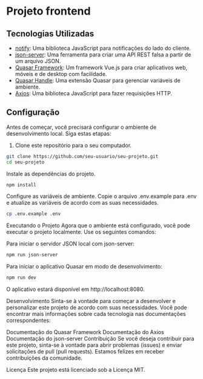 # Projeto frontend

## Tecnologias Utilizadas

- [notify](https://github.com/notifyjs/notifyjs): Uma biblioteca JavaScript para notificações do lado do cliente.
- [json-server](https://github.com/typicode/json-server): Uma ferramenta para criar uma API REST falsa a partir de um arquivo JSON.
- [Quasar Framework](https://quasar.dev/): Um framework Vue.js para criar aplicativos web, móveis e de desktop com facilidade.
- [Quasar Handle](https://github.com/quasarframework/app-extension-qenv): Uma extensão Quasar para gerenciar variáveis de ambiente.
- [Axios](https://axios-http.com/): Uma biblioteca JavaScript para fazer requisições HTTP.

## Configuração

Antes de começar, você precisará configurar o ambiente de desenvolvimento local. Siga estas etapas:

1. Clone este repositório para o seu computador.

```bash
git clone https://github.com/seu-usuario/seu-projeto.git
cd seu-projeto
```
Instale as dependências do projeto.
```bash
npm install
```
Configure as variáveis de ambiente. Copie o arquivo .env.example para .env e atualize as variáveis de acordo com as suas necessidades.
```bash
cp .env.example .env
```
Executando o Projeto
Agora que o ambiente está configurado, você pode executar o projeto localmente. Use os seguintes comandos:

Para iniciar o servidor JSON local com json-server:
```bash
npm run json-server
```
Para iniciar o aplicativo Quasar em modo de desenvolvimento:
```bash
npm run dev
```
O aplicativo estará disponível em http://localhost:8080.

Desenvolvimento
Sinta-se à vontade para começar a desenvolver e personalizar este projeto de acordo com suas necessidades. Você pode encontrar mais informações sobre cada tecnologia nas documentações correspondentes:

Documentação do Quasar Framework
Documentação do Axios
Documentação do json-server
Contribuição
Se você deseja contribuir para este projeto, sinta-se à vontade para abrir problemas (issues) e enviar solicitações de pull (pull requests). Estamos felizes em receber contribuições da comunidade.

Licença
Este projeto está licenciado sob a Licença MIT.
